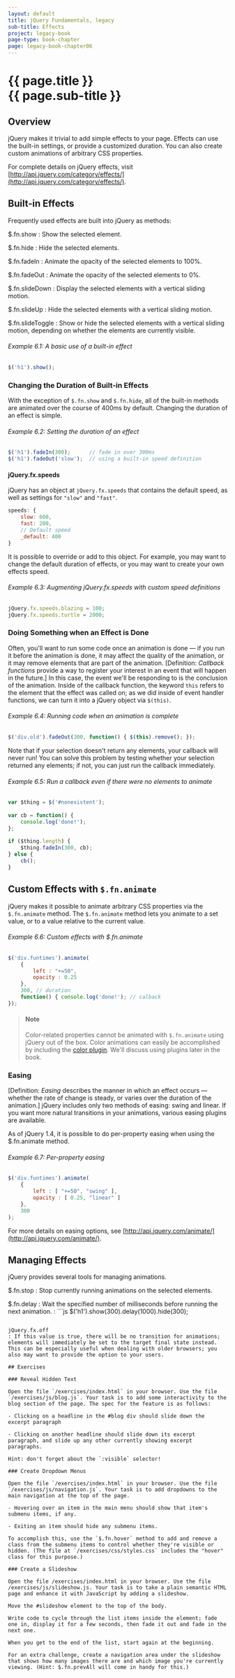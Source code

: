 ```yaml
---
layout: default
title: jQuery Fundamentals, legacy
sub-title: Effects
project: legacy-book
page-type: book-chapter
page: legacy-book-chapter06
---
```


# {{ page.title }} <br> {{ page.sub-title }}

## Overview

jQuery makes it trivial to add simple effects to your page. Effects can use the built-in settings, or provide a customized duration. You can also create custom animations of arbitrary CSS properties.

For complete details on jQuery effects, visit [http://api.jquery.com/category/effects/](http://api.jquery.com/category/effects/).

## Built-in Effects

Frequently used effects are built into jQuery as methods:

$.fn.show
: Show the selected element.

$.fn.hide
: Hide the selected elements.

$.fn.fadeIn
: Animate the opacity of the selected elements to 100%.

$.fn.fadeOut
: Animate the opacity of the selected elements to 0%.

$.fn.slideDown
: Display the selected elements with a vertical sliding motion.

$.fn.slideUp
: Hide the selected elements with a vertical sliding motion.

$.fn.slideToggle
: Show or hide the selected elements with a vertical sliding motion, depending on whether the elements are currently visible.

###### Example 6.1: A basic use of a built-in effect

```js
$('h1').show();
```

### Changing the Duration of Built-in Effects

With the exception of `$.fn.show` and `$.fn.hide`, all of the built-in methods are animated over the course of 400ms by default. Changing the duration of an effect is simple.

###### Example 6.2: Setting the duration of an effect

```js
$('h1').fadeIn(300);      // fade in over 300ms
$('h1').fadeOut('slow');  // using a built-in speed definition
```

#### jQuery.fx.speeds

jQuery has an object at `jQuery.fx.speeds` that contains the default speed, as well as settings for `"slow"` and `"fast"`.

```js
speeds: {
    slow: 600,
    fast: 200,
    // Default speed
    _default: 400
}
```

It is possible to override or add to this object. For example, you may want to change the default duration of effects, or you may want to create your own effects speed.

###### Example 6.3: Augmenting jQuery.fx.speeds with custom speed definitions

```js
jQuery.fx.speeds.blazing = 100;
jQuery.fx.speeds.turtle = 2000;
```

### Doing Something when an Effect is Done

Often, you'll want to run some code once an animation is done — if you run it before the animation is done, it may affect the quality of the animation, or it may remove elements that are part of the animation. [Definition: *Callback functions* provide a way to register your interest in an event that will happen in the future.] In this case, the event we'll be responding to is the conclusion of the animation. Inside of the callback function, the keyword `this` refers to the element that the effect was called on; as we did inside of event handler functions, we can turn it into a jQuery object via `$(this)`.

###### Example 6.4: Running code when an animation is complete

```js
$('div.old').fadeOut(300, function() { $(this).remove(); });
```

Note that if your selection doesn't return any elements, your callback will never run! You can solve this problem by testing whether your selection returned any elements; if not, you can just run the callback immediately.

###### Example 6.5: Run a callback even if there were no elements to animate

```js
var $thing = $('#nonexistent');
 
var cb = function() {
    console.log('done!');
};
 
if ($thing.length) {
    $thing.fadeIn(300, cb);
} else {
    cb();
}
```

## Custom Effects with `$.fn.animate`

jQuery makes it possible to animate arbitrary CSS properties via the `$.fn.animate` method. The `$.fn.animate` method lets you animate to a set value, or to a value relative to the current value.

###### Example 6.6: Custom effects with $.fn.animate

```js
$('div.funtimes').animate(
    {
        left : "+=50",
        opacity : 0.25
    },
    300, // duration
    function() { console.log('done!'); // calback
});
```

> #### Note  
>   
> Color-related properties cannot be animated with `$.fn.animate` using jQuery out of the box. Color animations can easily be accomplished by including the [color plugin](http://plugins.jquery.com/files/jquery.color.js.txt). We'll discuss using plugins later in the book.

### Easing

[Definition: *Easing* describes the manner in which an effect occurs — whether the rate of change is steady, or varies over the duration of the animation.] jQuery includes only two methods of easing: swing and linear. If you want more natural transitions in your animations, various easing plugins are available.

As of jQuery 1.4, it is possible to do per-property easing when using the $.fn.animate method.

###### Example 6.7: Per-property easing

```js
$('div.funtimes').animate(
    {
        left : [ "+=50", "swing" ],
        opacity : [ 0.25, "linear" ]
    },
    300
);
```

For more details on easing options, see [http://api.jquery.com/animate/](http://api.jquery.com/animate/).

## Managing Effects

jQuery provides several tools for managing animations.

$.fn.stop
: Stop currently running animations on the selected elements.

$.fn.delay
: Wait the specified number of milliseconds before running the next animation.
: ```js
$('h1').show(300).delay(1000).hide(300);
```

jQuery.fx.off
: If this value is true, there will be no transition for animations; elements will immediately be set to the target final state instead. This can be especially useful when dealing with older browsers; you also may want to provide the option to your users.

## Exercises

### Reveal Hidden Text

Open the file `/exercises/index.html` in your browser. Use the file `/exercises/js/blog.js`. Your task is to add some interactivity to the blog section of the page. The spec for the feature is as follows:

- Clicking on a headline in the #blog div should slide down the excerpt paragraph

- Clicking on another headline should slide down its excerpt paragraph, and slide up any other currently showing excerpt paragraphs.

Hint: don't forget about the `:visible` selector!

### Create Dropdown Menus

Open the file `/exercises/index.html` in your browser. Use the file `/exercises/js/navigation.js`. Your task is to add dropdowns to the main navigation at the top of the page.

- Hovering over an item in the main menu should show that item's submenu items, if any.

- Exiting an item should hide any submenu items.

To accomplish this, use the `$.fn.hover` method to add and remove a class from the submenu items to control whether they're visible or hidden. (The file at `/exercises/css/styles.css` includes the "hover" class for this purpose.)

### Create a Slideshow

Open the file /exercises/index.html in your browser. Use the file /exercises/js/slideshow.js. Your task is to take a plain semantic HTML page and enhance it with JavaScript by adding a slideshow.

Move the #slideshow element to the top of the body.

Write code to cycle through the list items inside the element; fade one in, display it for a few seconds, then fade it out and fade in the next one.

When you get to the end of the list, start again at the beginning.

For an extra challenge, create a navigation area under the slideshow that shows how many images there are and which image you're currently viewing. (Hint: $.fn.prevAll will come in handy for this.)
